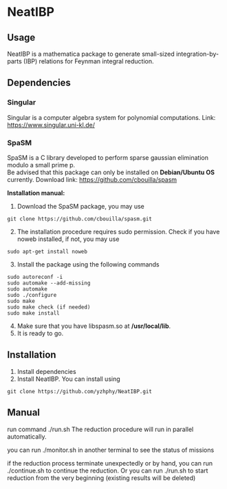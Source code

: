 # NeatIBP
## Usage
NeatIBP is a mathematica package to generate small-sized integration-by-parts (IBP) relations for Feynman integral reduction.

## Dependencies
### Singular
Singular is a computer algebra system for polynomial computations. 
Link:
https://www.singular.uni-kl.de/
### SpaSM
SpaSM is a C library developed to perform sparse gaussian elimination modulo a small prime p. <br/>
Be advised that this package can only be installed on **Debian/Ubuntu OS** currently. 
Download link:
https://github.com/cbouilla/spasm <br/>

**Installation manual:**
1. Download the SpaSM package, you may use  
```
git clone https://github.com/cbouilla/spasm.git
```
2. The installation procedure requires sudo permission. Check if you have noweb installed, if not, you may use
```
sudo apt-get install noweb
```
3. Install the package using the following commands
```
sudo autoreconf -i
sudo automake --add-missing
sudo automake
sudo ./configure
sudo make
sudo make check (if needed)
sudo make install
```
4. Make sure that you have libspasm.so at **/usr/local/lib**.
5. It is ready to go.

## Installation
1. Install dependencies
2. Install NeatIBP. You can install using
```
git clone https://github.com/yzhphy/NeatIBP.git
```

## Manual


 run command
./run.sh
The reduction procedure will run in parallel automatically.

you can run 
./monitor.sh
in another terminal to see the status of missions

if the reduction process terminate unexpectedly or by hand, you can run
./continue.sh
to continue the reduction.
Or you can run 
./run.sh
to start reduction from the very beginning (existing results will be deleted)
